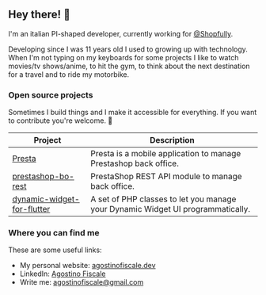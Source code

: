 ## Hey there! 👋 

I'm an italian PI-shaped developer, currently working for [@Shopfully](https://shopfully.com/).

Developing since I was 11 years old I used to growing up with technology. When I'm not typing on my keyboards for some projects I like to watch movies/tv shows/anime, to hit the gym, to think about the next destination for a travel and to ride my motorbike.

### Open source projects

Sometimes I build things and I make it accessible for everything. If you want to contribute you're welcome. 🚀

| **Project** | **Description** |
| - | - |
| [Presta](https://github.com/agostinofiscale/presta) | Presta is a mobile application to manage Prestashop back office. |
| [prestashop-bo-rest](https://github.com/agostinofiscale/prestashop-bo-rest) |PrestaShop REST API module to manage back office. |
| [dynamic-widget-for-flutter](https://github.com/agostinofiscale/dynamic-widget-for-flutter) | A set of PHP classes to let you manage your Dynamic Widget UI programmatically. |

### Where you can find me

These are some useful links:

- My personal website: [agostinofiscale.dev](https://agostinofiscale.dev/)
- LinkedIn: [Agostino Fiscale](https://www.linkedin.com/in/agostinofiscale/)
- Write me: [agostinofiscale@gmail.com](mailto:agostinofiscale@gmail.com)
